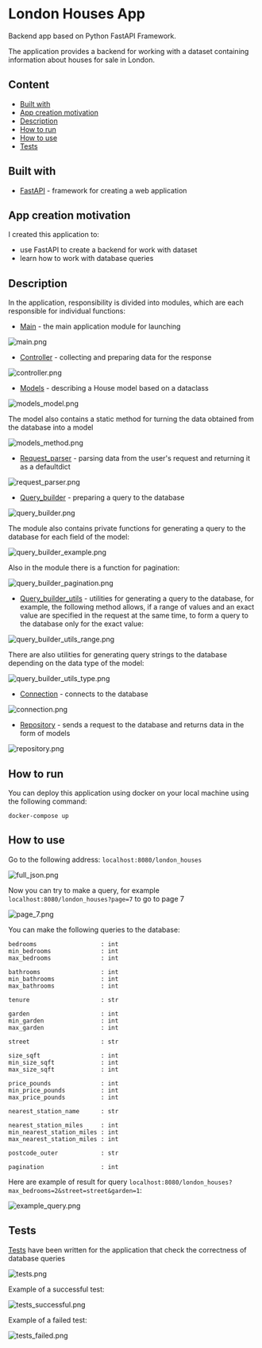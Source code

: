 # London Houses App
Backend app based on Python FastAPI Framework.

The application provides a backend for working with a dataset containing information about houses for sale in London.

## Content

- [Built with](#built-with)
- [App creation motivation](#app-creation-motivation)
- [Description](#description)
- [How to run](#how-to-run)
- [How to use](#how-to-use)
- [Tests](#tests)


## Built with

- [FastAPI](https://fastapi.tiangolo.com/) - framework for creating a web application


## App creation motivation

I created this application to:
- use FastAPI to create a backend for work with dataset
- learn how to work with database queries


## Description

In the application, responsibility is divided into modules, which are each responsible for individual functions:

- [Main](https://github.com/fomaaq/London-House-App/blob/main/main.py) - the main application module for launching

![main.png](https://github.com/fomaaq/London-House-App/blob/main/imgs/main.png)

- [Controller](https://github.com/fomaaq/London-House-App/blob/main/controller.py) - collecting and preparing data for the response

![controller.png](https://github.com/fomaaq/London-House-App/blob/main/imgs/controller.png)

- [Models](https://github.com/fomaaq/London-House-App/blob/main/models.py) - describing a House model based on a dataclass

![models_model.png](https://github.com/fomaaq/London-House-App/blob/main/imgs/models_model.png)

The model also contains a static method for turning the data obtained from the database into a model

![models_method.png](https://github.com/fomaaq/London-House-App/blob/main/imgs/models_method.png)

- [Request_parser](https://github.com/fomaaq/London-House-App/blob/main/request_parser.py) - parsing data from the user's request and returning it as a defaultdict

![request_parser.png](https://github.com/fomaaq/London-House-App/blob/main/imgs/request_parser.png)

- [Query_builder](https://github.com/fomaaq/London-House-App/blob/main/query_builder.py) - preparing a query to the database

![query_builder.png](https://github.com/fomaaq/London-House-App/blob/main/imgs/query_builder.png)

The module also contains private functions for generating a query to the database for each field of the model:

![query_builder_example.png](https://github.com/fomaaq/London-House-App/blob/main/imgs/query_builder_example.png)

Also in the module there is a function for pagination:

![query_builder_pagination.png](https://github.com/fomaaq/London-House-App/blob/main/imgs/query_builder_pagination.png)

- [Query_builder_utils](https://github.com/fomaaq/London-House-App/blob/main/query_builder_utils.py) - utilities for generating a query to the database, for example, the following method allows, if a range of values and an exact value are specified in the request at the same time, to form a query to the database only for the exact value:

![query_builder_utils_range.png](https://github.com/fomaaq/London-House-App/blob/main/imgs/query_builder_utils_range.png)

There are also utilities for generating query strings to the database depending on the data type of the model:

![query_builder_utils_type.png](https://github.com/fomaaq/London-House-App/blob/main/imgs/query_builder_utils_type.png)

- [Connection](https://github.com/fomaaq/London-House-App/blob/main/connection.py) - connects to the database

![connection.png](https://github.com/fomaaq/London-House-App/blob/main/imgs/connection.png)

- [Repository](https://github.com/fomaaq/London-House-App/blob/main/repository.py) - sends a request to the database and returns data in the form of models

![repository.png](https://github.com/fomaaq/London-House-App/blob/main/imgs/repository.png)


## How to run

You can deploy this application using docker on your local machine using the following command:
```
docker-compose up
```

## How to use

Go to the following address: ```localhost:8080/london_houses```

![full_json.png](https://github.com/fomaaq/London-House-App/blob/main/imgs/full_json.png)

Now you can try to make a query, for example ```localhost:8080/london_houses?page=7``` to go to page 7

![page_7.png](https://github.com/fomaaq/London-House-App/blob/main/imgs/page_7.png)

You can make the following queries to the database:

```
bedrooms                  : int
min_bedrooms              : int
max_bedrooms              : int

bathrooms                 : int
min_bathrooms             : int
max_bathrooms             : int

tenure                    : str

garden                    : int
min_garden                : int
max_garden                : int

street                    : str

size_sqft                 : int
min_size_sqft             : int
max_size_sqft             : int

price_pounds              : int
min_price_pounds          : int
max_price_pounds          : int

nearest_station_name      : str

nearest_station_miles     : int
min_nearest_station_miles : int
max_nearest_station_miles : int

postcode_outer            : str

pagination                : int
```

Here are example of result for query ```localhost:8080/london_houses?max_bedrooms=2&street=street&garden=1```:

![example_query.png](https://github.com/fomaaq/London-House-App/blob/main/imgs/example_query.png)


## Tests

[Tests](https://github.com/fomaaq/London-House-App/blob/main/tests.py) have been written for the application that check the correctness of database queries

![tests.png](https://github.com/fomaaq/London-House-App/blob/main/imgs/tests.png)

Example of a successful test:

![tests_successful.png](https://github.com/fomaaq/London-House-App/blob/main/imgs/test_successful.png)

Example of a failed test:

![tests_failed.png](https://github.com/fomaaq/London-House-App/blob/main/imgs/test_failed.png)